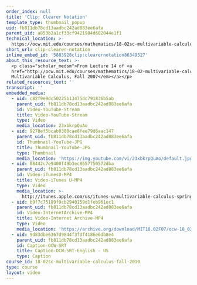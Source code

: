 ```yaml
---
order_index: null
title: 'Clip: Clearer Notation'
template_type: thumbnail_popup
uid: fb811db78cd13aadbc242ad883ee6afa
parent_uid: a853b2a1cf33cf9421984d602044e1f1
technical_location: >-
  https://ocw.mit.edu/courses/mathematics/18-02sc-multivariable-calculus-fall-2010/2.-partial-derivatives/part-c-lagrange-multipliers-and-constrained-differentials/session-43-clearer-notation/clip-clearer-notation
short_url: clip-clearer-notation
inline_embed_id: '5883928clip:clearernotation86349527'
about_this_resource_text: >-
  <p class="scholar_medsm">From Lecture 14 of <a
  href="http://ocw.mit.edu/courses/mathematics/18-02-multivariable-calculus-fall-2007/video-lectures/"><em>18.02
  Multivariable Calculus, Fall 2007</em></a></p>
related_resources_text: ''
transcript: ''
embedded_media:
  - uid: c82f9e9dc50225b13475dc791836b5ab
    parent_uid: fb811db78cd13aadbc242ad883ee6afa
    id: Video-YouTube-Stream
    title: Video-YouTube-Stream
    type: Video
    media_location: 23xbkrpQuAo
  - uid: 9278ef5bcab0380cae8fee79d6aac147
    parent_uid: fb811db78cd13aadbc242ad883ee6afa
    id: Thumbnail-YouTube-JPG
    title: Thumbnail-YouTube-JPG
    type: Thumbnail
    media_location: 'https://img.youtube.com/vi/23xbkrpQuAo/default.jpg'
  - uid: 08442c7e9400f49b3ec8657750572dba
    parent_uid: fb811db78cd13aadbc242ad883ee6afa
    id: Video-iTunesU-MP4
    title: Video-iTunes U-MP4
    type: Video
    media_location: >-
      http://itunes.apple.com/us/itunes-u/multivariable-calculus-spring/id354869122
  - uid: b9f7c75189f9cb2940159d1feb961ec1
    parent_uid: fb811db78cd13aadbc242ad883ee6afa
    id: Video-InternetArchive-MP4
    title: Video-Internet Archive-MP4
    type: Video
    media_location: 'https://archive.org/download/MIT18.02F07/ocw-18_02-f07-lec14_300k.mp4'
  - uid: 9d83dbe6367d9844f3f3f4186e6db8e4
    parent_uid: fb811db78cd13aadbc242ad883ee6afa
    id: Caption-OCW-SRT
    title: Caption-OCW-SRT-English - US
    type: Caption
course_id: 18-02sc-multivariable-calculus-fall-2010
type: course
layout: video
---
```

